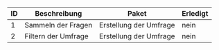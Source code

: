 ID | Beschreibung | Paket | Erledigt|
---|--------------|-------|---------|
1|Sammeln der Fragen | Erstellung der Umfrage| nein|
2|Filtern der Umfrage| Erstellung der Umfrage | nein|
